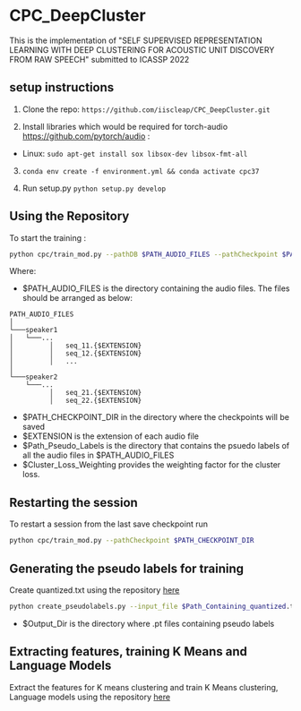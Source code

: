 # CPC_DeepCluster
This is the implementation of "SELF SUPERVISED REPRESENTATION LEARNING WITH DEEP CLUSTERING FOR ACOUSTIC UNIT DISCOVERY FROM RAW SPEECH" submitted to ICASSP 2022

## setup instructions

1) Clone the repo:
`https://github.com/iiscleap/CPC_DeepCluster.git`

2) Install libraries which would be required for torch-audio https://github.com/pytorch/audio :
 * Linux: `sudo apt-get install sox libsox-dev libsox-fmt-all`

3) `conda env create -f environment.yml && conda activate cpc37`

4) Run setup.py
`python setup.py develop`

## Using the Repository

To start the training :

```bash 
python cpc/train_mod.py --pathDB $PATH_AUDIO_FILES --pathCheckpoint $PATH_CHECKPOINT_DIR --LabelsPath $Path_Pseudo_Labels --file_extension $EXTENSION --normMode batchNormn--rnnMode linear --nLevelsGRU 2 --max_size_loaded 1000000000 --save_step 1 --alpha_val $Cluster_Loss_Weighting
```

Where:
- $PATH_AUDIO_FILES is the directory containing the audio files. The files should be arranged as below:
```
PATH_AUDIO_FILES
│
└───speaker1
│   └───...
│         │   seq_11.{$EXTENSION}
│         │   seq_12.{$EXTENSION}
│         │   ...
│
└───speaker2
    └───...
          │   seq_21.{$EXTENSION}
          │   seq_22.{$EXTENSION}
```
- $PATH_CHECKPOINT_DIR in the directory where the checkpoints will be saved
- $EXTENSION is the extension of each audio file
- $Path_Pseudo_Labels is the directory that contains the psuedo labels of all the audio files in $PATH_AUDIO_FILES
- $Cluster_Loss_Weighting provides the weighting factor for the cluster loss. 

## Restarting the session

To restart a session from the last save checkpoint  run
```bash
python cpc/train_mod.py --pathCheckpoint $PATH_CHECKPOINT_DIR
```
## Generating the pseudo labels for training

Create quantized.txt using the repository [here](https://github.com/bootphon/zerospeech2021_baseline)
```bash
python create_pseudolabels.py --input_file $Path_Containing_quantized.txt --out_path $Output_Dir
```
- $Output_Dir is the directory where .pt files containing pseudo labels

## Extracting features, training K Means and Language Models

Extract the features for K means clustering and train K Means clustering, Language models  using the repository [here](https://github.com/bootphon/zerospeech2021_baseline)


